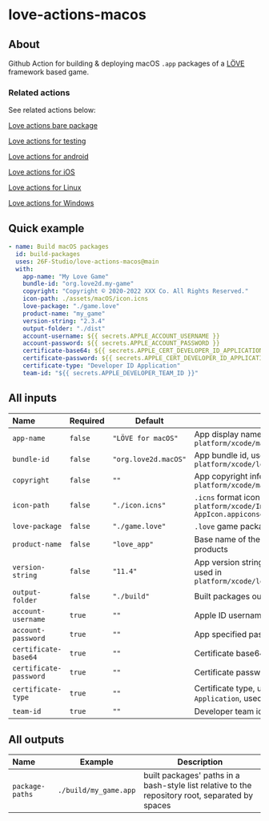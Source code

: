 # love-actions-macos

## About

Github Action for building & deploying macOS `.app` packages of a [LÖVE](https://love2d.org/) framework based game.

### Related actions

See related actions below:

[Love actions bare package](https://github.com/marketplace/actions/love-actions-bare-package)

[Love actions for testing](https://github.com/marketplace/actions/love-actions-for-testing)

[Love actions for android](https://github.com/marketplace/actions/love-actions-for-android)

[Love actions for iOS](https://github.com/marketplace/actions/love-actions-for-ios)

[Love actions for Linux](https://github.com/marketplace/actions/love-actions-for-linux)

[Love actions for Windows](https://github.com/marketplace/actions/love-actions-for-windows)

## Quick example

```yaml
- name: Build macOS packages
  id: build-packages
  uses: 26F-Studio/love-actions-macos@main
  with:
    app-name: "My Love Game"
    bundle-id: "org.love2d.my-game"
    copyright: "Copyright © 2020-2022 XXX Co. All Rights Reserved."
    icon-path: ./assets/macOS/icon.icns
    love-package: "./game.love"
    product-name: "my_game"
    version-string: "2.3.4"
    output-folder: "./dist"
    account-username: ${{ secrets.APPLE_ACCOUNT_USERNAME }}
    account-password: ${{ secrets.APPLE_ACCOUNT_PASSWORD }}
    certificate-base64: ${{ secrets.APPLE_CERT_DEVELOPER_ID_APPLICATION }}
    certificate-password: ${{ secrets.APPLE_CERT_DEVELOPER_ID_APPLICATION_PWD }}
    certificate-type: "Developer ID Application"
    team-id: "${{ secrets.APPLE_DEVELOPER_TEAM_ID }}"
```

## All inputs

| Name                   | Required | Default              | Description                                                  |
| :--------------------- | -------- | -------------------- | ------------------------------------------------------------ |
| `app-name`             | `false`  | `"LÖVE for macOS"`   | App display name, used in `platform/xcode/macosx/love-macosx.plist` |
| `bundle-id`            | `false`  | `"org.love2d.macOS"` | App bundle id, used in `platform/xcode/love.xcodeproj/project.pbxproj` |
| `copyright`            | `false`  | `""`                 | App copyright info, used in `platform/xcode/macosx/love-macosx.plist` |
| `icon-path`            | `false`  | `"./icon.icns"`      | `.icns` format icon's path, used in `platform/xcode/Images.xcassets/OS X AppIcon.appiconset` |
| `love-package`         | `false`  | `"./game.love"`      | `.love` game package file path                               |
| `product-name`         | `false`  | `"love_app"`         | Base name of the package. Used to rename products            |
| `version-string`       | `false`  | `"11.4"`             | App version string no more than 3 numbers, used in `platform/xcode/love.xcodeproj/project.pbxproj` |
| `output-folder`        | `false`  | `"./build"`          | Built packages output folder                                 |
| `account-username`     | `true`   | `""`                 | Apple ID username, used to sign the app                      |
| `account-password`     | `true`   | `""`                 | App specified password, used to sign the app                 |
| `certificate-base64`   | `true`   | `""`                 | Certificate base64 content, used to sign the app             |
| `certificate-password` | `true`   | `""`                 | Certificate password, used to sign the app                   |
| `certificate-type`     | `true`   | `""`                 | Certificate type, usually be `Developer ID Application`, used to sign the app |
| `team-id`              | `true`   | `""`                 | Developer team id, used to sign the app                      |

## All outputs

| Name            | Example                                                      | Description                                                  |
| :-------------- | ------------------------------------------------------------ | ------------------------------------------------------------ |
| `package-paths` | `./build/my_game.app` | built packages' paths in a bash-style list relative to the repository root, separated by spaces |
